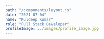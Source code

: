 ```yaml
---
path: "/components/layout.js"
date: "2021-07-04"
name: "Kuldeep Kumar"
role: "Full Stack Developer"
profileImage: ../images/profile_image.jpg
---
```

